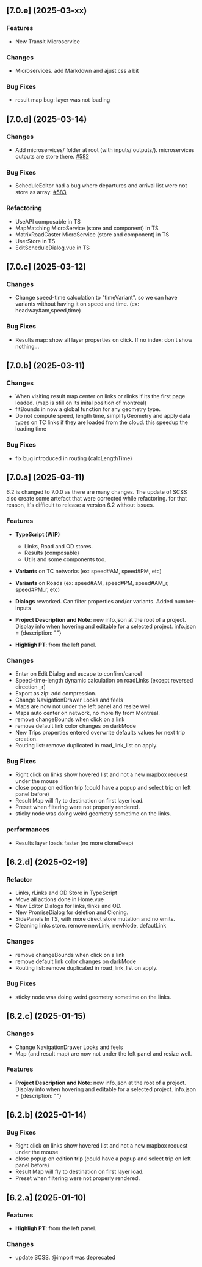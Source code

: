 ## [7.0.e] (2025-03-xx)
### Features
* New Transit Microservice

### Changes
* Microservices. add Markdown and ajust css a bit 

### Bug Fixes
* result map bug: layer was not loading

## [7.0.d] (2025-03-14)
### Changes

* Add microservices/ folder at root (with inputs/ outputs/). microservices outputs are store there. [#582](https://github.com/systragroup/quetzal-network-editor/issues/582)

### Bug Fixes

* ScheduleEditor had a bug where departures and arrival list were not store as array: [#583](https://github.com/systragroup/quetzal-network-editor/issues/583)

### Refactoring

* UseAPI composable in TS
* MapMatching MicroService (store and component) in TS
* MatrixRoadCaster MicroService (store and component) in TS
* UserStore in TS
* EditScheduleDialog.vue in TS

## [7.0.c] (2025-03-12)

### Changes

* Change speed-time calculation to "timeVariant". so we can have variants without having it on speed and time. (ex: headway#am,speed,time)

### Bug Fixes

* Results map: show all layer properties on click. If no index: don't show nothing...

## [7.0.b] (2025-03-11)

### Changes

* When visiting result map center on links or rlinks if its the first page loaded.
  (map is still on its inital position of montreal)
* fitBounds in now a global function for any geometry type.
* Do not compute speed, length time, simplifyGeometry and apply data types on TC links if they are loaded from the cloud. this speedup the loading time

### Bug Fixes

* fix bug introduced in routing (calcLengthTime)

## [7.0.a] (2025-03-11)

6.2 is changed to 7.0.0 as there are many changes.
The update of SCSS also create some artefact that were corrected while refactoring.
for that reason, it's difficult to release a version 6.2 without issues.

### Features

* **TypeScript (WIP)**

  * Links, Road and OD stores.
  * Results (composable)
  * Utils and some components too.
* **Variants** on TC networks (ex: speed#AM, speed#PM, etc)
* **Variants** on Roads (ex: speed#AM, speed#PM, speed#AM_r, speed#PM_r, etc)
* **Dialogs** reworked. Can filter properties and/or variants. Added number-inputs
* **Project Description and Note**: new info.json at the root of a project.  Display info when hovering and editable for a selected project. info.json = {description: ""}
* **Highligh PT**: from the left panel.

### Changes

* Enter on Edit Dialog and escape to confirm/cancel
* Speed-time-length dynamic calculation on roadLinks (except reversed direction _r)
* Export as zip: add compression.
* Change NavigationDrawer Looks and feels
* Maps are now not under the left panel and resize well.
* Maps auto center on network, no more fly from Montreal.
* remove changeBounds when click on a link
* remove default link color changes on darkMode
* New Trips properties entered overwrite defaults values for next trip creation.
* Routing list: remove duplicated in road_link_list on apply.

### Bug Fixes

* Right click on links show hovered list and not a new mapbox request under the mouse
* close popup on edition trip (could have a popup and select trip on left panel before)
* Result Map will fly to destination on first layer load.
* Preset when filtering were not properly rendered.
* sticky node was doing weird geometry sometime on the links.

### performances

* Results layer loads faster (no more cloneDeep)

## [6.2.d] (2025-02-19)

### Refactor

* Links, rLinks and OD Store in TypeScript
* Move all actions done in Home.vue
* New Editor Dialogs for links,rlinks and OD.
* New PromiseDialog for deletion and Cloning.
* SidePanels In TS, with more direct store mutation and no emits.
* Cleaning links store. remove newLink, newNode, defautLink

### Changes

* remove changeBounds when click on a link
* remove default link color changes on darkMode
* Routing list: remove duplicated in road_link_list on apply.

### Bug Fixes

* sticky node was doing weird geometry sometime on the links.

## [6.2.c] (2025-01-15)

### Changes

* Change NavigationDrawer Looks and feels
* Map (and result map) are now not under the left panel and resize well.

### Features

* **Project Description and Note**: new info.json at the root of a project.
  Display info when hovering and editable for a selected project.
  info.json = {description: ""}

## [6.2.b] (2025-01-14)

### Bug Fixes

* Right click on links show hovered list and not a new mapbox request under the mouse
* close popup on edition trip (could have a popup and select trip on left panel before)
* Result Map will fly to destination on first layer load.
* Preset when filtering were not properly rendered.

## [6.2.a] (2025-01-10)

### Features

* **Highligh PT**: from the left panel.

### Changes

* update SCSS. @import was deprecated
